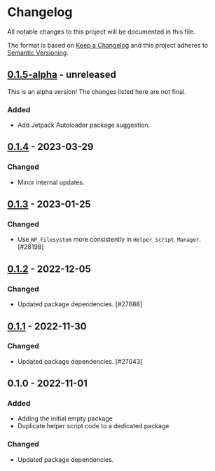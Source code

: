 # Changelog

All notable changes to this project will be documented in this file.

The format is based on [Keep a Changelog](https://keepachangelog.com/en/1.0.0/)
and this project adheres to [Semantic Versioning](https://semver.org/spec/v2.0.0.html).

## [0.1.5-alpha] - unreleased

This is an alpha version! The changes listed here are not final.

### Added
- Add Jetpack Autoloader package suggestion.

## [0.1.4] - 2023-03-29
### Changed
- Minor internal updates.

## [0.1.3] - 2023-01-25
### Changed
- Use `WP_Filesystem` more consistently in `Helper_Script_Manager`. [#28198]

## [0.1.2] - 2022-12-05
### Changed
- Updated package dependencies. [#27688]

## [0.1.1] - 2022-11-30
### Changed
- Updated package dependencies. [#27043]

## 0.1.0 - 2022-11-01
### Added
- Adding the initial empty package
- Duplicate helper script code to a dedicated package

### Changed
- Updated package dependencies.

[0.1.5-alpha]: https://github.com/Automattic/jetpack-transport-helper/compare/v0.1.4...v0.1.5-alpha
[0.1.4]: https://github.com/Automattic/jetpack-transport-helper/compare/v0.1.3...v0.1.4
[0.1.3]: https://github.com/Automattic/jetpack-transport-helper/compare/v0.1.2...v0.1.3
[0.1.2]: https://github.com/Automattic/jetpack-transport-helper/compare/v0.1.1...v0.1.2
[0.1.1]: https://github.com/Automattic/jetpack-transport-helper/compare/v0.1.0...v0.1.1
